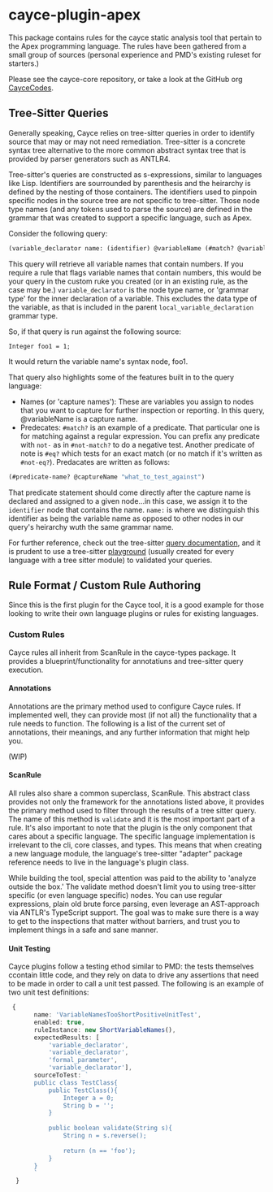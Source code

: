 # cayce-plugin-apex
This package contains rules for the cayce static analysis tool that pertain to the Apex programming language. The rules have been gathered from a small group of sources (personal experience and PMD's existing ruleset for starters.)

Please see the cayce-core repository, or take a look at the GitHub org [CayceCodes](https://github.com/caycecodes).

## Tree-Sitter Queries
Generally speaking, Cayce relies on tree-sitter queries in order to identify source that may or may not need remediation. Tree-sitter is a concrete syntax tree alternative to the more common abstract syntax tree that is provided by parser generators such as ANTLR4.

Tree-sitter's queries are constructed as s-expressions, similar to languages like Lisp. Identifiers are sourrounded by parenthesis and the heirarchy is defined by the nesting of those containers. The identifiers used to pinpoin specific nodes in the source tree are not specific to tree-sitter. Those node type names (and any tokens used to parse the source) are defined in the grammar that was created to support a specific language, such as Apex.

Consider the following query:
```lisp
(variable_declarator name: (identifier) @variableName (#match? @variableName "[0-9]"))`
```
This query will retrieve all variable names that contain numbers. If you require a rule that flags variable names that contain numbers, this would be your query in the custom ruke you created (or in an existing rule, as the case may be.)
`variable_declarator` is the node type name, or 'grammar type' for the inner declaration of a variable. This excludes the data type of the variable, as that is included in the parent `local_variable_declaration` grammar type.

So, if that query is run against the following source:
```apex
Integer foo1 = 1;
```
It would return the variable name's syntax node, foo1.

That query also highlights some of the features built in to the query language:

* Names (or 'capture names'): These are variables you assign to nodes that you want to capture for further inspection or reporting. In this query, @variableName is a capture name.
* Predecates: `#match?` is an example of a predicate. That particular one is for matching against a regular expression. You can prefix any predicate with `not-` as in `#not-match?` to do a negative test. Another predicate of note is `#eq?` which tests for an exact match (or no match if it's written as `#not-eq?`). Predacates are written as follows:
```lisp
(#predicate-name? @captureName "what_to_test_against")
```
That predicate statement should come directly after the capture name is declared and assigned to a given node...in this case, we assign it to the `identifier` node that contains the name. `name:` is where we distinguish this identifier as being the variable name as opposed to other nodes in our query's heirarchy wuth the same grammar name.

For further reference, check out the tree-sitter [query documentation](https://tree-sitter.github.io/py-tree-sitter/classes/tree_sitter.Query.html), and it is prudent to use a tree-sitter [playground](https://aheber.github.io/tree-sitter-sfapex/playground/) (usually created for every language with a tree sitter module) to validated your queries.


## Rule Format / Custom Rule Authoring
Since this is the first plugin for the Cayce tool, it is a good example for those looking to write their own language plugins or rules for existing languages.

### Custom Rules
Cayce rules all inherit from ScanRule in the cayce-types package. It provides a blueprint/functionality for annotatiuns and tree-sitter query execution.

#### Annotations
Annotations are the primary method used to configure Cayce rules. If implemented well, they can provide most (if not all) the functionality that a rule needs to function. The following is a list of the current set of annotations, their meanings, and any further information that might help you.

(WIP)

#### ScanRule
All rules also share a common superclass, ScanRule. This abstract class provides not only the framework for the annotations listed above, it provides the primary method used to filter through the results of a tree sitter query. The name of this method is `validate` and it is the most important part of a rule. It's also important to note that the plugin is the only component that cares about a specific language. The specific language implementation is irrelevant to the cli, core classes, and types. This means that when creating a new language module, the language's tree-sitter "adapter" package reference needs to live in the language's plugin class.

While building the tool, special attention was paid to the ability to 'analyze outside the box.' The validate method doesn't limit you to using tree-sitter specific (or even language specific) nodes. You can use regular expressions, plain old brute force parsing, even leverage an AST-approach via ANTLR's TypeScript support. The goal was to make sure there is a way to get to the inspections that matter without barriers, and trust you to implement things in a safe and sane manner.

#### Unit Testing
Cayce plugins follow a testing ethod similar to PMD: the tests themselves ccontain little code, and they rely on data to drive any assertions that need to be made in order to call a unit test passed. The following is an example of two unit test definitions:
```TypeScript
 {
       name: 'VariableNamesTooShortPositiveUnitTest',
       enabled: true,
       ruleInstance: new ShortVariableNames(),
       expectedResults: [
           'variable_declarator',
           'variable_declarator',
           'formal_parameter',
           'variable_declarator'],
       sourceToTest: `
       public class TestClass{
           public TestClass(){
               Integer a = 0;
               String b = '';
           }
 
           public boolean validate(String s){
               String n = s.reverse();
 
               return (n == 'foo');
           }
       }
       `
  }
```

